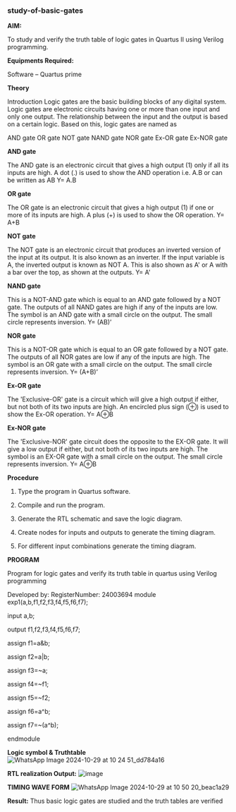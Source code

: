 ### study-of-basic-gates

**AIM:** 

To study and verify the truth table of logic gates in Quartus II using Verilog programming.

**Equipments Required:**

Software – Quartus prime 

**Theory**

Introduction Logic gates are the basic building blocks of any digital system. Logic gates are electronic circuits having one or more than one input and only one output. The relationship between the input and the output is based on a certain logic. Based on this, logic gates are named as

AND gate OR gate NOT gate NAND gate NOR gate Ex-OR gate Ex-NOR gate

**AND gate**

The AND gate is an electronic circuit that gives a high output (1) only if all its inputs are high. A dot (.) is used to show the AND operation i.e. A.B or can be written as AB
Y= A.B

**OR gate** 

The OR gate is an electronic circuit that gives a high output (1) if one or more of its inputs are high. A plus (+) is used to show the OR operation.
Y= A+B

**NOT gate**

The NOT gate is an electronic circuit that produces an inverted version of the input at its output. It is also known as an inverter. If the input variable is A, the inverted output is known as NOT A. This is also shown as A' or A with a bar over the top, as shown at the outputs.
Y= A'

**NAND gate**

This is a NOT-AND gate which is equal to an AND gate followed by a NOT gate. The outputs of all NAND gates are high if any of the inputs are low. The symbol is an AND gate with a small circle on the output. The small circle represents inversion.
Y= (AB)’

**NOR gate**

This is a NOT-OR gate which is equal to an OR gate followed by a NOT gate. The outputs of all NOR gates are low if any of the inputs are high. The symbol is an OR gate with a small circle on the output. The small circle represents inversion.
Y= (A+B)’

**Ex-OR gate**

The 'Exclusive-OR' gate is a circuit which will give a high output if either, but not both of its two inputs are high. An encircled plus sign (⊕) is used to show the Ex-OR operation.
Y= A⊕B

**Ex-NOR gate**

The 'Exclusive-NOR' gate circuit does the opposite to the EX-OR gate. It will give a low output if either, but not both of its two inputs are high. The symbol is an EX-OR gate with a small circle on the output. The small circle represents inversion.
Y= A⊕B

**Procedure** 

1.	Type the program in Quartus software.

2.	Compile and run the program.

3.	Generate the RTL schematic and save the logic diagram.

4.	Create nodes for inputs and outputs to generate the timing diagram.

5.	For different input combinations generate the timing diagram.


**PROGRAM**

Program for logic gates and verify its truth table in quartus using Verilog programming

 Developed by: RegisterNumber: 24003694
module exp1(a,b,f1,f2,f3,f4,f5,f6,f7);

input a,b;

output f1,f2,f3,f4,f5,f6,f7;

assign f1=a&b;

assign f2=a|b;

assign f3=~a;

assign f4=~f1;

assign f5=~f2;

assign f6=a^b;

assign f7=~(a^b);

endmodule 
 
 
**Logic symbol & Truthtable**
![WhatsApp Image 2024-10-29 at 10 24 51_dd784a16](https://github.com/user-attachments/assets/ad037e95-5591-4a6b-be87-bdc0e89e646d)


 
**RTL realization Output:** 
![image](https://github.com/user-attachments/assets/d6be63cc-1bf5-40d6-bdf6-74901612e912)


**TIMING WAVE FORM**
![WhatsApp Image 2024-10-29 at 10 50 20_beac1a29](https://github.com/user-attachments/assets/0ea1261e-2f0d-4a5f-ac94-22c8fb41194f)


**Result:**
Thus basic logic gates are studied and the truth tables are verified


